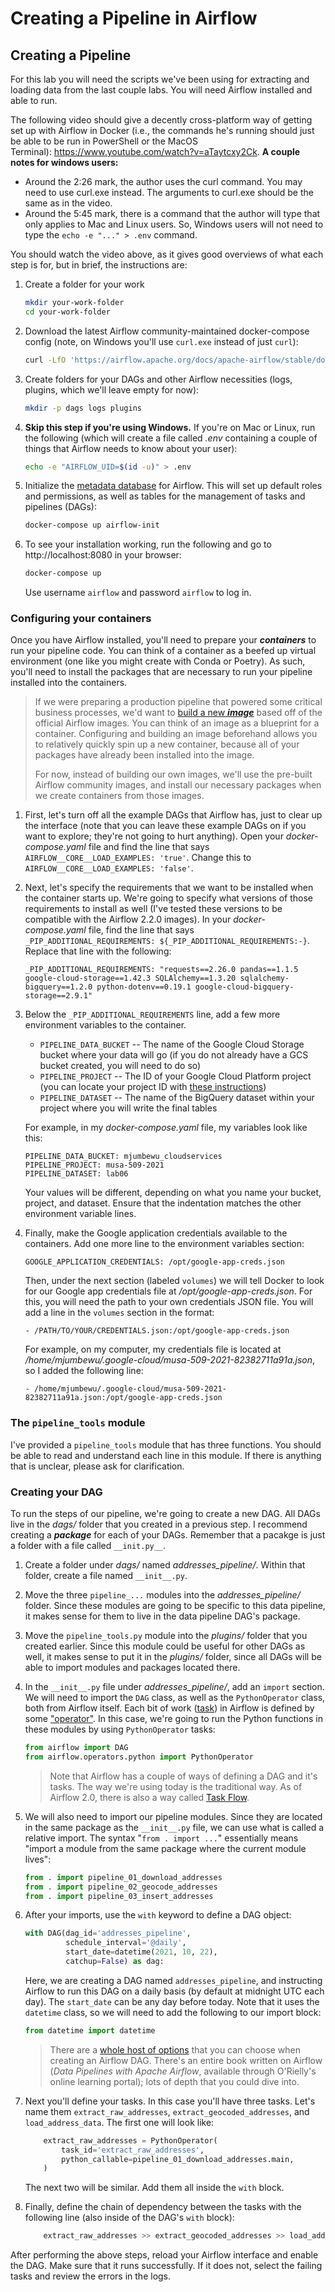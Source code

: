 # Creating a Pipeline in Airflow

## Creating a Pipeline

For this lab you will need the scripts we've been using for extracting and loading data from the last couple labs. You will need Airflow installed and able to run.

The following video should give a decently cross-platform way of getting set up with Airflow in Docker (i.e., the commands he's running should just be able to be run in PowerShell or the MacOS Terminal): https://www.youtube.com/watch?v=aTaytcxy2Ck. **A couple notes for windows users:**
* Around the 2:26 mark, the author uses the curl command. You may need to use curl.exe instead. The arguments to curl.exe should be the same as in the video.
* Around the 5:45 mark, there is a command that the author will type that only applies to Mac and Linux users. So, Windows users will not need to type the `echo -e "..." > .env` command.

You should watch the video above, as it gives good overviews of what each step is for, but in brief, the instructions are:
1. Create a folder for your work
   ```bash
   mkdir your-work-folder
   cd your-work-folder
   ```
2. Download the latest Airflow community-maintained docker-compose config (note, on Windows you'll use `curl.exe` instead of just `curl`):
   ```bash
   curl -LfO 'https://airflow.apache.org/docs/apache-airflow/stable/docker-compose.yaml'
   ```

3. Create folders for your DAGs and other Airflow necessities (logs, plugins, which we'll leave empty for now):
   ```bash
   mkdir -p dags logs plugins
   ```

4. **Skip this step if you're using Windows.** If you're on Mac or Linux, run the following (which will create a file called _.env_ containing a couple of things that Airflow needs to know about your user):
   ```bash
   echo -e "AIRFLOW_UID=$(id -u)" > .env
   ```

5. Initialize the [metadata database](https://www.astronomer.io/guides/airflow-database) for Airflow. This will set up default roles and permissions, as well as tables for the management of tasks and pipelines (DAGs):
   ```bash
   docker-compose up airflow-init
   ```

6. To see your installation working, run the following and go to http://localhost:8080 in your browser:
   ```bash
   docker-compose up
   ```
   Use username `airflow` and password `airflow` to log in.

### Configuring your containers

Once you have Airflow installed, you'll need to prepare your **_containers_** to run your pipeline code. You can think of a container as a beefed up virtual environment (one like you might create with Conda or Poetry). As such, you'll need to install the packages that are necessary to run your pipeline installed into the containers.

> If we were preparing a production pipeline that powered some critical business processes, we'd want to [build a new **_image_**](https://airflow.apache.org/docs/docker-stack/build.html) based off of the official Airflow images. You can think of an image as a blueprint for a container. Configuring and building an image beforehand allows you to relatively quickly spin up a new container, because all of your packages have already been installed into the image.
>
> For now, instead of building our own images, we'll use the pre-built Airflow community images, and install our necessary packages when we create containers from those images.

1. First, let's turn off all the example DAGs that Airflow has, just to clear up the interface (note that you can leave these example DAGs on if you want to explore; they're not going to hurt anything). Open your _docker-compose.yaml_ file and find the line that says `AIRFLOW__CORE__LOAD_EXAMPLES: 'true'`. Change this to `AIRFLOW__CORE__LOAD_EXAMPLES: 'false'`.

2. Next, let's specify the requirements that we want to be installed when the container starts up. We're going to specify what versions of those requirements to install as well (I've tested these versions to be compatible with the Airflow 2.2.0 images). In your _docker-compose.yaml_ file, find the line that says `_PIP_ADDITIONAL_REQUIREMENTS: ${_PIP_ADDITIONAL_REQUIREMENTS:-}`. Replace that line with the following:

   ```
   _PIP_ADDITIONAL_REQUIREMENTS: "requests==2.26.0 pandas==1.1.5 google-cloud-storage==1.42.3 SQLAlchemy==1.3.20 sqlalchemy-bigquery==1.2.0 python-dotenv==0.19.1 google-cloud-bigquery-storage==2.9.1"
   ```

3. Below the `_PIP_ADDITIONAL_REQUIREMENTS` line, add a few more environment variables to the container.
   * `PIPELINE_DATA_BUCKET` -- The name of the Google Cloud Storage bucket where your data will go (if you do not already have a GCS bucket created, you will need to do so)
   * `PIPELINE_PROJECT` -- The ID of your Google Cloud Platform project (you can locate your project ID with [these instructions](https://support.google.com/googleapi/answer/7014113?hl=en))
   * `PIPELINE_DATASET` -- The name of the BigQuery dataset within your project where you will write the final tables

   For example, in my _docker-compose.yaml_ file, my variables look like this:

   ```
   PIPELINE_DATA_BUCKET: mjumbewu_cloudservices
   PIPELINE_PROJECT: musa-509-2021
   PIPELINE_DATASET: lab06
   ```

   Your values will be different, depending on what you name your bucket, project, and dataset. Ensure that the indentation matches the other environment variable lines.

4. Finally, make the Google application credentials available to the containers. Add one more line to the environment variables section:

   ```
   GOOGLE_APPLICATION_CREDENTIALS: /opt/google-app-creds.json
   ```

   Then, under the next section (labeled `volumes`) we will tell Docker to look for our Google app credentials file at _/opt/google-app-creds.json_. For this, you will need the path to your own credentials JSON file. You will add a line in the `volumes` section in the format:

   ```
   - /PATH/TO/YOUR/CREDENTIALS.json:/opt/google-app-creds.json
   ```

   For example, on my computer, my credentials file is located at _/home/mjumbewu/.google-cloud/musa-509-2021-82382711a91a.json_, so I added the following line:

   ```
   - /home/mjumbewu/.google-cloud/musa-509-2021-82382711a91a.json:/opt/google-app-creds.json
   ```


### The `pipeline_tools` module

I've provided a `pipeline_tools` module that has three functions. You should be able to read and understand each line in this module. If there is anything that is unclear, please ask for clarification.


### Creating your DAG

To run the steps of our pipeline, we're going to create a new DAG. All DAGs live in the _dags/_ folder that you created in a previous step. I recommend creating a _**package**_ for each of your DAGs. Remember that a pacakge is just a folder with a file called `__init.py__`.

1. Create a folder under _dags/_ named _addresses_pipeline/_. Within that folder, create a file named `__init__.py`.

2. Move the three `pipeline_...` modules into the _addresses_pipeline/_ folder. Since these modules are going to be specific to this data pipeline, it makes sense for them to live in the data pipeline DAG's package.

3. Move the `pipeline_tools.py` module into the _plugins/_ folder that you created earlier. Since this module could be useful for other DAGs as well, it makes sense to put it in the _plugins/_ folder, since all DAGs will be able to import modules and packages located there.

4. In the `__init__.py` file under _addresses_pipeline/_, add an `import` section. We will need to import the `DAG` class, as well as the `PythonOperator` class, both from Airflow itself. Each bit of work ([task](https://airflow.apache.org/docs/apache-airflow/stable/concepts/tasks.html)) in Airflow is defined by some ["operator"](https://airflow.apache.org/docs/apache-airflow/stable/concepts/operators.html). In this case, we're going to run the Python functions in these modules by using `PythonOperator` tasks:

   ```python
   from airflow import DAG
   from airflow.operators.python import PythonOperator
   ```

   > Note that Airflow has a couple of ways of defining a DAG and it's tasks. The way we're using today is the traditional way. As of Airflow 2.0, there is also a way called [Task Flow](https://airflow.apache.org/docs/apache-airflow/stable/tutorial_taskflow_api.html).

5. We will also need to import our pipeline modules. Since they are located in the same package as the `__init__.py` file, we can use what is called a relative import. The syntax "`from . import ...`" essentially means "import a module from the same package where the current module lives":
   ```python
   from . import pipeline_01_download_addresses
   from . import pipeline_02_geocode_addresses
   from . import pipeline_03_insert_addresses
   ```

6. After your imports, use the `with` keyword to define a DAG object:

   ```python
   with DAG(dag_id='addresses_pipeline',
            schedule_interval='@daily',
            start_date=datetime(2021, 10, 22),
            catchup=False) as dag:
   ```
   Here, we are creating a DAG named `addresses_pipeline`, and instructing Airflow to run this DAG on a daily basis (by default at midnight UTC each day). The `start_date` can be any day before today. Note that it uses the `datetime` class, so we will need to add the following to our import block:

   ```python
   from datetime import datetime
   ```

   > There are a [whole host of options](https://airflow.apache.org/docs/apache-airflow/stable/tutorial.html#instantiate-a-dag) that you can choose when creating an Airflow DAG. There's an entire book written on Airflow (_Data Pipelines with Apache Airflow_, available through O'Rielly's online learning portal); lots of depth that you could dive into.

7. Next you'll define your tasks. In this case you'll have three tasks. Let's name them `extract_raw_addresses`, `extract_geocoded_addresses`, and `load_address_data`. The first one will look like:

   ```python
       extract_raw_addresses = PythonOperator(
           task_id='extract_raw_addresses',
           python_callable=pipeline_01_download_addresses.main,
       )
   ```

   The next two will be similar. Add them all inside the `with` block.

6. Finally, define the chain of dependency between the tasks with the following line (also inside of the DAG's `with` block):

   ```python
       extract_raw_addresses >> extract_geocoded_addresses >> load_address_data
   ```

After performing the above steps, reload your Airflow interface and enable the DAG. Make sure that it runs successfully. If it does not, select the failing tasks and review the errors in the logs.

